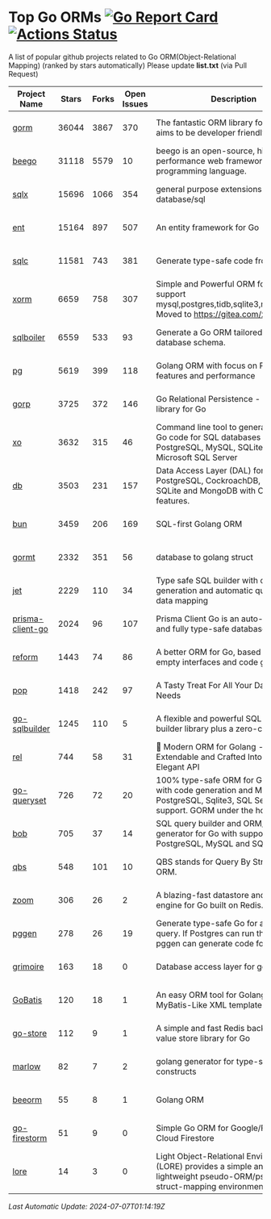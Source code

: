 # Top Go ORMs [![Go Report Card](https://goreportcard.com/badge/github.com/d-tsuji/awesome-go-orms)](https://goreportcard.com/report/github.com/d-tsuji/awesome-go-orms) [![Actions Status](https://github.com/d-tsuji/awesome-go-orms/workflows/CI/badge.svg)](https://github.com/d-tsuji/awesome-go-orms/actions)
A list of popular github projects related to Go ORM(Object-Relational Mapping) (ranked by stars automatically)
Please update **list.txt** (via Pull Request)

| Project Name | Stars | Forks | Open Issues | Description | Last Update |
| ------------ | ----- | ----- | ----------- | ----------- | ----------- |
| [gorm](https://github.com/go-gorm/gorm) | 36044 | 3867 | 370 | The fantastic ORM library for Golang, aims to be developer friendly | 2024-07-07 00:23:21 |
| [beego](https://github.com/beego/beego) | 31118 | 5579 | 10 | beego is an open-source, high-performance web framework for the Go programming language. | 2024-07-06 21:41:00 |
| [sqlx](https://github.com/jmoiron/sqlx) | 15696 | 1066 | 354 | general purpose extensions to golang's database/sql | 2024-07-06 20:40:26 |
| [ent](https://github.com/ent/ent) | 15164 | 897 | 507 | An entity framework for Go | 2024-07-06 06:38:21 |
| [sqlc](https://github.com/sqlc-dev/sqlc) | 11581 | 743 | 381 | Generate type-safe code from SQL | 2024-07-06 22:08:07 |
| [xorm](https://github.com/go-xorm/xorm) | 6659 | 758 | 307 | Simple and Powerful ORM for Go, support mysql,postgres,tidb,sqlite3,mssql,oracle, Moved to https://gitea.com/xorm/xorm | 2024-07-06 05:55:19 |
| [sqlboiler](https://github.com/volatiletech/sqlboiler) | 6559 | 533 | 93 | Generate a Go ORM tailored to your database schema. | 2024-07-06 16:29:47 |
| [pg](https://github.com/go-pg/pg) | 5619 | 399 | 118 | Golang ORM with focus on PostgreSQL features and performance | 2024-07-06 22:25:20 |
| [gorp](https://github.com/go-gorp/gorp) | 3725 | 372 | 146 | Go Relational Persistence - an ORM-ish library for Go | 2024-07-04 07:23:56 |
| [xo](https://github.com/xo/xo) | 3632 | 315 | 46 | Command line tool to generate idiomatic Go code for SQL databases supporting PostgreSQL, MySQL, SQLite, Oracle, and Microsoft SQL Server | 2024-07-06 15:49:38 |
| [db](https://github.com/upper/db) | 3503 | 231 | 157 | Data Access Layer (DAL) for PostgreSQL, CockroachDB, MySQL, SQLite and MongoDB with ORM-like features. | 2024-07-06 17:04:04 |
| [bun](https://github.com/uptrace/bun) | 3459 | 206 | 169 | SQL-first Golang ORM | 2024-07-06 22:25:24 |
| [gormt](https://github.com/xxjwxc/gormt) | 2332 | 351 | 56 | database to golang struct | 2024-07-05 23:56:05 |
| [jet](https://github.com/go-jet/jet) | 2229 | 110 | 34 | Type safe SQL builder with code generation and automatic query result data mapping | 2024-07-05 23:56:13 |
| [prisma-client-go](https://github.com/steebchen/prisma-client-go) | 2024 | 96 | 107 | Prisma Client Go is an auto-generated and fully type-safe database client | 2024-07-05 13:45:22 |
| [reform](https://github.com/go-reform/reform) | 1443 | 74 | 86 | A better ORM for Go, based on non-empty interfaces and code generation. | 2024-06-30 18:26:38 |
| [pop](https://github.com/gobuffalo/pop) | 1418 | 242 | 97 | A Tasty Treat For All Your Database Needs | 2024-07-05 20:09:38 |
| [go-sqlbuilder](https://github.com/huandu/go-sqlbuilder) | 1245 | 110 | 5 | A flexible and powerful SQL string builder library plus a zero-config ORM. | 2024-07-03 00:10:30 |
| [rel](https://github.com/go-rel/rel) | 744 | 58 | 31 | :gem: Modern ORM for Golang - Testable, Extendable and Crafted Into a Clean and Elegant API | 2024-07-02 05:09:13 |
| [go-queryset](https://github.com/jirfag/go-queryset) | 726 | 72 | 20 | 100% type-safe ORM for Go (Golang) with code generation and MySQL, PostgreSQL, Sqlite3, SQL Server support. GORM under the hood. | 2024-06-30 09:43:38 |
| [bob](https://github.com/stephenafamo/bob) | 705 | 37 | 14 | SQL query builder and ORM/Factory generator for Go with support for PostgreSQL, MySQL and SQLite | 2024-07-06 18:21:17 |
| [qbs](https://github.com/coocood/qbs) | 548 | 101 | 10 | QBS stands for Query By Struct. A Go ORM. | 2024-05-23 13:06:26 |
| [zoom](https://github.com/albrow/zoom) | 306 | 26 | 2 | A blazing-fast datastore and querying engine for Go built on Redis. | 2024-06-12 14:00:21 |
| [pggen](https://github.com/jschaf/pggen) | 278 | 26 | 19 | Generate type-safe Go for any Postgres query. If Postgres can run the query, pggen can generate code for it. | 2024-06-25 20:30:39 |
| [grimoire](https://github.com/Fs02/grimoire) | 163 | 18 | 0 | Database access layer for golang | 2024-07-06 08:58:27 |
| [GoBatis](https://github.com/mei-rune/GoBatis) | 120 | 18 | 1 | An easy ORM tool for Golang, support MyBatis-Like XML template SQL | 2024-06-24 23:43:40 |
| [go-store](https://github.com/gosuri/go-store) | 112 | 9 | 1 | A simple and fast Redis backed key-value store library for Go | 2023-09-25 03:42:25 |
| [marlow](https://github.com/dadleyy/marlow) | 82 | 7 | 2 | golang generator for type-safe sql api constructs | 2024-01-25 13:28:04 |
| [beeorm](https://github.com/latolukasz/beeorm) | 55 | 8 | 1 | Golang ORM | 2024-01-09 19:00:44 |
| [go-firestorm](https://github.com/jschoedt/go-firestorm) | 51 | 9 | 0 | Simple Go ORM for Google/Firebase Cloud Firestore | 2024-07-05 19:49:25 |
| [lore](https://github.com/abrahambotros/lore) | 14 | 3 | 0 | Light Object-Relational Environment (LORE) provides a simple and lightweight pseudo-ORM/pseudo-struct-mapping environment for Go | 2023-09-25 08:03:17 |

*Last Automatic Update: 2024-07-07T01:14:19Z*